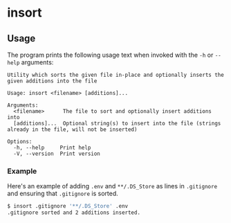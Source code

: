 # insort


## Usage

The program prints the following usage text when invoked with the `-h` or `--help` arguments:

```
Utility which sorts the given file in-place and optionally inserts the given additions into the file

Usage: insort <filename> [additions]...

Arguments:
  <filename>      The file to sort and optionally insert additions into
  [additions]...  Optional string(s) to insert into the file (strings already in the file, will not be inserted)

Options:
  -h, --help     Print help
  -V, --version  Print version
```

### Example

Here's an example of adding `.env` and `**/.DS_Store` as lines in `.gitignore` and ensuring that `.gitignore` is sorted.

```sh
$ insort .gitignore '**/.DS_Store' .env
.gitignore sorted and 2 additions inserted.
```
